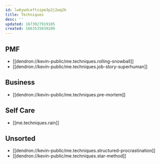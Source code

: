 ```yaml
---
id: lw6ywdceftsipm3p2j2wq2k
title: Techniques
desc: ''
updated: 1673927919105
created: 1663535039289
---
```


## PMF
- [[dendron://kevin-public/me.techniques.rolling-snowball]]
- [[dendron://kevin-public/me.techniques.job-story-superhuman]]

## Business
- [[dendron://kevin-public/me.techniques.pre-mortem]]

## Self Care
- [[me.techniques.rain]]

## Unsorted
- [[dendron://kevin-public/me.techniques.structured-procrastination]]
- [[dendron://kevin-public/me.techniques.star-method]]